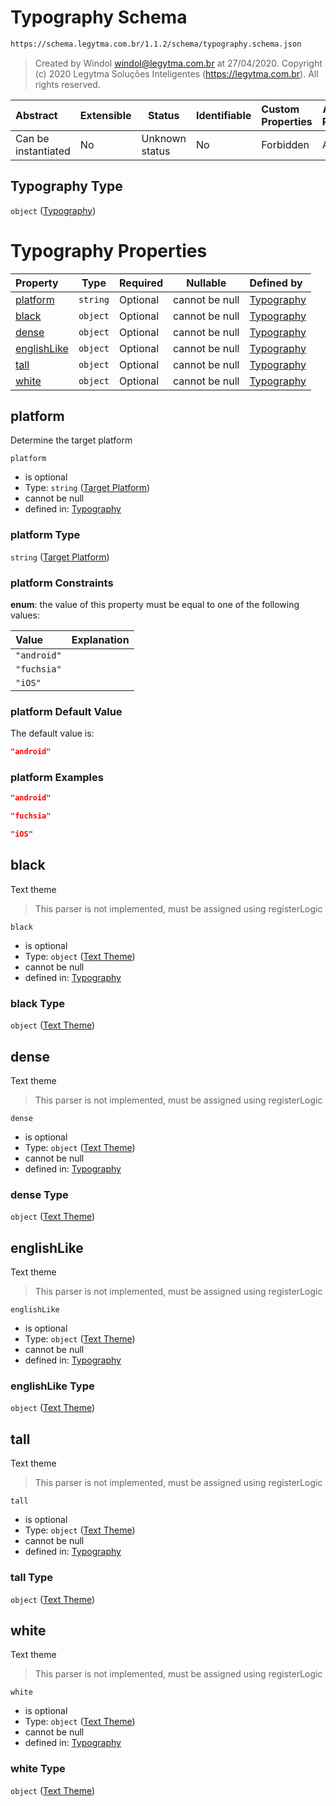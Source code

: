 # Typography Schema

```txt
https://schema.legytma.com.br/1.1.2/schema/typography.schema.json
```




> Created by Windol [windol@legytma.com.br](mailto:windol@legytma.com.br) at 27/04/2020.
> Copyright (c) 2020 Legytma Soluções Inteligentes (<https://legytma.com.br>). All rights reserved.
>

| Abstract            | Extensible | Status         | Identifiable | Custom Properties | Additional Properties | Access Restrictions | Defined In                                                                        |
| :------------------ | ---------- | -------------- | ------------ | :---------------- | --------------------- | ------------------- | --------------------------------------------------------------------------------- |
| Can be instantiated | No         | Unknown status | No           | Forbidden         | Allowed               | none                | [typography.schema.json](../schema/typography.schema.json) |

## Typography Type

`object` ([Typography](typography.md))

# Typography Properties

| Property                    | Type     | Required | Nullable       | Defined by                                                                                                                                                |
| :-------------------------- | -------- | -------- | -------------- | :-------------------------------------------------------------------------------------------------------------------------------------------------------- |
| [platform](#platform)       | `string` | Optional | cannot be null | [Typography](theme_data-properties-target-platform.md) |
| [black](#black)             | `object` | Optional | cannot be null | [Typography](app_bar_theme-properties-text-theme.md)           |
| [dense](#dense)             | `object` | Optional | cannot be null | [Typography](app_bar_theme-properties-text-theme.md)           |
| [englishLike](#englishLike) | `object` | Optional | cannot be null | [Typography](app_bar_theme-properties-text-theme.md)     |
| [tall](#tall)               | `object` | Optional | cannot be null | [Typography](app_bar_theme-properties-text-theme.md)            |
| [white](#white)             | `object` | Optional | cannot be null | [Typography](app_bar_theme-properties-text-theme.md)           |

## platform

Determine the target platform


`platform`

-   is optional
-   Type: `string` ([Target Platform](theme_data-properties-target-platform.md))
-   cannot be null
-   defined in: [Typography](theme_data-properties-target-platform.md)

### platform Type

`string` ([Target Platform](theme_data-properties-target-platform.md))

### platform Constraints

**enum**: the value of this property must be equal to one of the following values:

| Value       | Explanation |
| :---------- | ----------- |
| `"android"` |             |
| `"fuchsia"` |             |
| `"iOS"`     |             |

### platform Default Value

The default value is:

```json
"android"
```

### platform Examples

```json
"android"
```

```json
"fuchsia"
```

```json
"iOS"
```

## black

Text theme


> This parser is not implemented, must be assigned using registerLogic
>

`black`

-   is optional
-   Type: `object` ([Text Theme](app_bar_theme-properties-text-theme.md))
-   cannot be null
-   defined in: [Typography](app_bar_theme-properties-text-theme.md)

### black Type

`object` ([Text Theme](app_bar_theme-properties-text-theme.md))

## dense

Text theme


> This parser is not implemented, must be assigned using registerLogic
>

`dense`

-   is optional
-   Type: `object` ([Text Theme](app_bar_theme-properties-text-theme.md))
-   cannot be null
-   defined in: [Typography](app_bar_theme-properties-text-theme.md)

### dense Type

`object` ([Text Theme](app_bar_theme-properties-text-theme.md))

## englishLike

Text theme


> This parser is not implemented, must be assigned using registerLogic
>

`englishLike`

-   is optional
-   Type: `object` ([Text Theme](app_bar_theme-properties-text-theme.md))
-   cannot be null
-   defined in: [Typography](app_bar_theme-properties-text-theme.md)

### englishLike Type

`object` ([Text Theme](app_bar_theme-properties-text-theme.md))

## tall

Text theme


> This parser is not implemented, must be assigned using registerLogic
>

`tall`

-   is optional
-   Type: `object` ([Text Theme](app_bar_theme-properties-text-theme.md))
-   cannot be null
-   defined in: [Typography](app_bar_theme-properties-text-theme.md)

### tall Type

`object` ([Text Theme](app_bar_theme-properties-text-theme.md))

## white

Text theme


> This parser is not implemented, must be assigned using registerLogic
>

`white`

-   is optional
-   Type: `object` ([Text Theme](app_bar_theme-properties-text-theme.md))
-   cannot be null
-   defined in: [Typography](app_bar_theme-properties-text-theme.md)

### white Type

`object` ([Text Theme](app_bar_theme-properties-text-theme.md))
